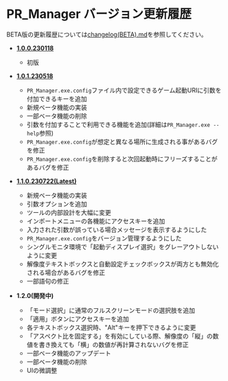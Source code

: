 # PR_Manager バージョン更新履歴

BETA版の更新履歴については[changelog(BETA).md](changelog(BETA).md)を参照してください。

- [**1.0.0.230118**](../../releases/tag/1.0.0.230118)
  - 初版

- [**1.0.1.230518**](../../releases/tag/1.0.1.230518)
  - `PR_Manager.exe.config`ファイル内で設定できるゲーム起動URIに引数を付加できるキーを追加
  - 新規ベータ機能の実装
  - 一部ベータ機能の削除
  - 引数を付加することで利用できる機能を追加(詳細は`PR_Manager.exe --help`参照)
  - `PR_Manager.exe.config`が想定と異なる場所に生成される事があるバグを修正
  - `PR_Manager.exe.config`を削除すると次回起動時にフリーズすることがあるバグを修正

- [**1.1.0.230722(Latest)**](../../releases/tag/1.1.0.230722)
  - 新規ベータ機能の実装
  - 引数オプションを追加
  - ツールの内部設計を大幅に変更
  - インポートメニューの各機能にアクセスキーを追加
  - 入力された引数が誤っている場合メッセージを表示するようにした
  - `PR_Manager.exe.config`をバージョン管理するようにした
  - シングルモニタ環境で「起動ディスプレイ選択」をグレーアウトしないように変更
  - 解像度テキストボックスと自動設定チェックボックスが両方とも無効化される場合があるバグを修正
  - 一部語句の修正

- **1.2.0(開発中)**
  - 「モード選択」に通常のフルスクリーンモードの選択肢を追加
  - 「適用」ボタンにアクセスキーを追加
  - 各テキストボックス選択時、"Alt"キーを押下できるように変更
  - 「アスペクト比を固定する」を有効にしている際、解像度の「縦」の数値を書き換えても「横」の数値が再計算されないバグを修正
  - 一部ベータ機能のアップデート
  - 一部ベータ機能の削除
  - UIの微調整
